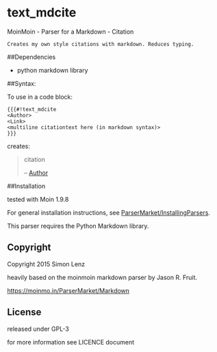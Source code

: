 # text_mdcite
MoinMoin - Parser for a Markdown - Citation

    Creates my own style citations with markdown. Reduces typing.
##Dependencies
 * python markdown library

##Syntax:

To use in a code block:
    
    {{{#!text_mdcite
    <Author>
    <Link>
    <multiline citationtext here (in markdown syntax)>
    }}}

creates:
>citation
>   
> – [Author](link)

##Installation

tested with Moin 1.9.8

For general installation instructions, see [ParserMarket/InstallingParsers](https://moinmo.in/ParserMarket/InstallingParsers). 

This parser requires the Python Markdown library.

## Copyright
Copyright 2015 Simon Lenz

heavily based on the moinmoin markdown parser by Jason R. Fruit.

https://moinmo.in/ParserMarket/Markdown
 
## License
released under GPL-3

for more information see LICENCE document

